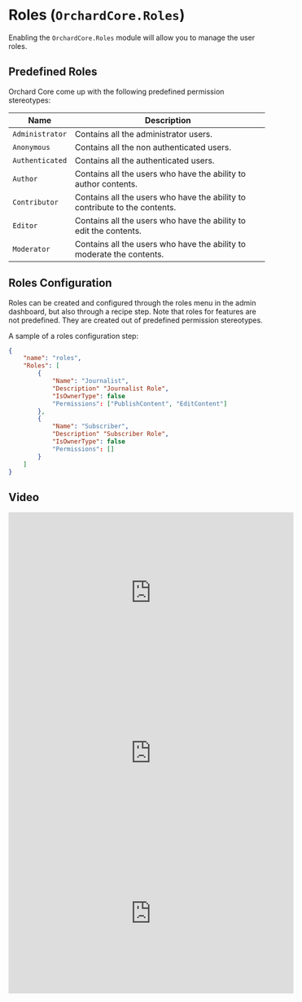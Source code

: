 # Roles (`OrchardCore.Roles`)

Enabling the `OrchardCore.Roles` module will allow you to manage the user roles.

## Predefined Roles

Orchard Core come up with the following predefined permission stereotypes:

| Name | Description |
| --- | --- |
| `Administrator` | Contains all the administrator users. |
| `Anonymous` | Contains all the non authenticated users. |
| `Authenticated` | Contains all the authenticated users. |
| `Author` | Contains all the users who have the ability to author contents. |
| `Contributor` | Contains all the users who have the ability to contribute to the contents. |
| `Editor` | Contains all the users who have the ability to edit the contents. |
| `Moderator` | Contains all the users who have the ability to moderate the contents. |

## Roles Configuration

Roles can be created and configured through the roles menu in the admin dashboard, but also through a recipe step. Note that roles for features are not predefined. They are created out of predefined permission stereotypes.

A sample of a roles configuration step:

```json
{
    "name": "roles",
    "Roles": [
        {
            "Name": "Journalist",
            "Description" "Journalist Role",
            "IsOwnerType": false
            "Permissions": ["PublishContent", "EditContent"]
        },
        {
            "Name": "Subscriber",
            "Description" "Subscriber Role",
            "IsOwnerType": false
            "Permissions": []
        }
    ]
}
```

## Video

<iframe width="560" height="315" src="https://www.youtube-nocookie.com/embed/FmgZHpFHCcg" title="YouTube video player" frameborder="0" allow="accelerometer; autoplay; clipboard-write; encrypted-media; gyroscope; picture-in-picture" allowfullscreen></iframe>

<iframe width="560" height="315" src="https://www.youtube-nocookie.com/embed/2O1F7pwUrTY" title="YouTube video player" frameborder="0" allow="accelerometer; autoplay; clipboard-write; encrypted-media; gyroscope; picture-in-picture" allowfullscreen></iframe>

<iframe width="560" height="315" src="https://www.youtube-nocookie.com/embed/PY61oZm6mBo" title="YouTube video player" frameborder="0" allow="accelerometer; autoplay; clipboard-write; encrypted-media; gyroscope; picture-in-picture" allowfullscreen></iframe>
